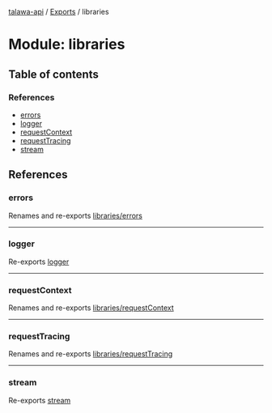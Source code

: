 [talawa-api](../README.md) / [Exports](../modules.md) / libraries

# Module: libraries

## Table of contents

### References

- [errors](libraries.md#errors)
- [logger](libraries.md#logger)
- [requestContext](libraries.md#requestcontext)
- [requestTracing](libraries.md#requesttracing)
- [stream](libraries.md#stream)

## References

### errors

Renames and re-exports [libraries/errors](libraries_errors.md)

---

### logger

Re-exports [logger](libraries_logger.md#logger)

---

### requestContext

Renames and re-exports [libraries/requestContext](libraries_requestContext.md)

---

### requestTracing

Renames and re-exports [libraries/requestTracing](libraries_requestTracing.md)

---

### stream

Re-exports [stream](libraries_logger.md#stream)
